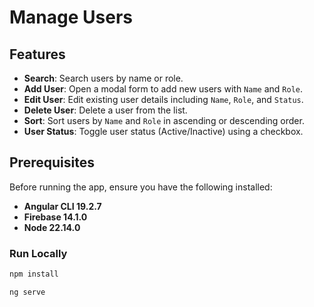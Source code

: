 # Manage Users
## Features

- **Search**: Search users by name or role.
- **Add User**: Open a modal form to add new users with `Name` and `Role`.
- **Edit User**: Edit existing user details including `Name`, `Role`, and `Status`.
- **Delete User**: Delete a user from the list.
- **Sort**: Sort users by `Name` and `Role` in ascending or descending order.
- **User Status**: Toggle user status (Active/Inactive) using a checkbox.

## Prerequisites

Before running the app, ensure you have the following installed:

- **Angular CLI 19.2.7**
- **Firebase 14.1.0** 
- **Node 22.14.0**
### Run Locally 

```bash
npm install
```
```bash
ng serve
```



